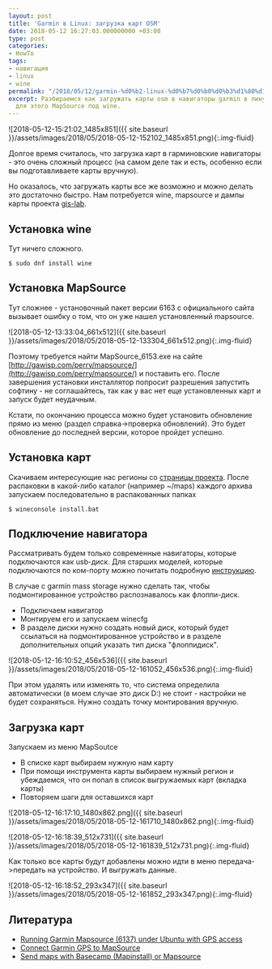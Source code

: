 ```yaml
---
layout: post
title: 'Garmin в Linux: загрузка карт OSM'
date: 2018-05-12 16:27:03.000000000 +03:00
type: post
categories:
- HowTo
tags:
- навигация
- linux
- wine
permalink: "/2018/05/12/garmin-%d0%b2-linux-%d0%b7%d0%b0%d0%b3%d1%80%d1%83%d0%b7%d0%ba%d0%b0-%d0%ba%d0%b0%d1%80%d1%82-osm/"
excerpt: Разбираемся как загружать карты osm в навигаторы garmin в линуксе. Используем
  для этого MapSource под wine.
---
```

![2018-05-12-15:21:02_1485x851]({{ site.baseurl }}/assets/images/2018/05/2018-05-12-152102_1485x851.png){:.img-fluid}

Долгое время считалось, что загрузка карт в гарминовские навигаторы - это очень сложный процесс (на самом деле так и есть, особенно если вы подготавливаете карты вручную).

Но оказалось, что загружать карты все же возможно и можно делать это достаточно быстро. Нам потребуется wine, mapsource и дампы карты проекта [gis-lab](http://garmin.gis-lab.info/).

<!--more-->

## Установка wine

Тут ничего сложного.

```shell
$ sudo dnf install wine
```

## Установка MapSource

Тут сложнее - установочный пакет версии 6163 с официального сайта вызывает ошибку о том, что он уже нашел установленный mapsource.

![2018-05-12-13:33:04_661x512]({{ site.baseurl }}/assets/images/2018/05/2018-05-12-133304_661x512.png){:.img-fluid}

Поэтому требуется найти MapSource_6153.exe на сайте [http://gawisp.com/perry/mapsource/](http://gawisp.com/perry/mapsource/) и поставить его. После завершения установки инсталлятор попросит разрешения запустить софтину - не соглашайтесь, так как у вас нет еще установленных карт и запуск будет неудачным.

Кстати, по окончанию процесса можно будет установить обновление прямо из меню (раздел справка->проверка обновлений). Это будет обновление до последней версии, которое пройдет успешно.

## Установка карт

Скачиваем интересующие нас регионы со [страницы проекта](http://garmin.gis-lab.info/). После распаковки в какой-либо каталог (например ~/maps) каждого архива запускаем последовательно в распакованных папках

```shell
$ wineconsole install.bat
```

## Подключение навигатора

Рассматривать будем только современные навигаторы, которые подключаются как usb-диск. Для старших моделей, которые подключаются по ком-порту можно почитать подробную [инструкцию](https://ubuntuforums.org/showthread.php?t=1483930).

В случае с garmin mass storage нужно сделать так, чтобы подмонтированное устройство распознавалось как флоппи-диск.

- Подключаем навигатор
- Монтируем его и запускаем winecfg
- В разделе диски нужно создать новый диск, который будет ссылаться на подмонтированное устройство и в разделе дополнительных опций указать тип диска "флоппидиск".

![2018-05-12-16:10:52_456x536]({{ site.baseurl }}/assets/images/2018/05/2018-05-12-161052_456x536.png){:.img-fluid}

При этом удалять или изменять то, что система определила автоматически (в моем случае это диск D:) не стоит - настройки не будет сохраняться. Нужно создать точку монтирования вручную.

## Загрузка карт

Запускаем из меню MapSoutce

- В списке карт выбираем нужную нам карту
- При помощи инструмента карты выбираем нужный регион и убеждаемся, что он попал в список выгружаемых карт (вкладка карты)
- Повторяем шаги для оставшихся карт

![2018-05-12-16:17:10_1480x862.png]({{ site.baseurl }}/assets/images/2018/05/2018-05-12-161710_1480x862.png){:.img-fluid}

![2018-05-12-16:18:39_512x731]({{ site.baseurl }}/assets/images/2018/05/2018-05-12-161839_512x731.png){:.img-fluid}

Как только все карты будут добавлены можно идти в меню передача->передать на устройство. И выгружать данные.

![2018-05-12-16:18:52_293x347]({{ site.baseurl }}/assets/images/2018/05/2018-05-12-161852_293x347.png){:.img-fluid}

## Литература

- [Running Garmin Mapsource (6137) under Ubuntu with GPS access](https://ubuntuforums.org/showthread.php?t=1483930)
- [Connect Garmin GPS to MapSource](https://ubuntuforums.org/showthread.php?t=1793977)
- [Send maps with Basecamp (Mapinstall) or Mapsource](https://openmtbmap.org/tutorials/send_maps/)
